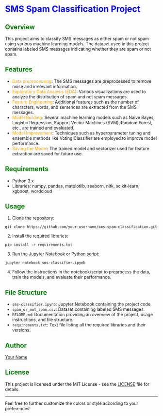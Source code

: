 # <span style="color:blue">SMS Spam Classification Project</span>

## <span style="color:green">Overview</span>
This project aims to classify SMS messages as either spam or not spam using various machine learning models. The dataset used in this project contains labeled SMS messages indicating whether they are spam or not spam.

## <span style="color:green">Features</span>
- <span style="color:orange">Data preprocessing</span>: The SMS messages are preprocessed to remove noise and irrelevant information.
- <span style="color:orange">Exploratory Data Analysis (EDA)</span>: Various visualizations are used to analyze the distribution of spam and not spam messages.
- <span style="color:orange">Feature Engineering</span>: Additional features such as the number of characters, words, and sentences are extracted from the SMS messages.
- <span style="color:orange">Model Building</span>: Several machine learning models such as Naive Bayes, Logistic Regression, Support Vector Machines (SVM), Random Forest, etc., are trained and evaluated.
- <span style="color:orange">Model Improvement</span>: Techniques such as hyperparameter tuning and ensemble methods like Voting Classifier are employed to improve model performance.
- <span style="color:orange">Saving the Model</span>: The trained model and vectorizer used for feature extraction are saved for future use.

## <span style="color:green">Requirements</span>
- Python 3.x
- Libraries: numpy, pandas, matplotlib, seaborn, nltk, scikit-learn, xgboost, wordcloud

## <span style="color:green">Usage</span>
1. Clone the repository:

```
git clone https://github.com/your-username/sms-spam-classification.git
```

2. Install the required libraries:

```
pip install -r requirements.txt
```

3. Run the Jupyter Notebook or Python script:

```
jupyter notebook sms-classifier.ipynb
```

4. Follow the instructions in the notebook/script to preprocess the data, train the models, and evaluate their performance.

## <span style="color:green">File Structure</span>
- `sms-classifier.ipynb`: Jupyter Notebook containing the project code.
- `spam_or_not_spam.csv`: Dataset containing labeled SMS messages.
- `README.md`: Documentation providing an overview of the project, usage instructions, and file structure.
- `requirements.txt`: Text file listing all the required libraries and their versions.

## <span style="color:green">Author</span>
[Your Name](https://github.com/your-username)

## <span style="color:green">License</span>
This project is licensed under the MIT License - see the [LICENSE](LICENSE) file for details.

---

Feel free to further customize the colors or style according to your preferences!
